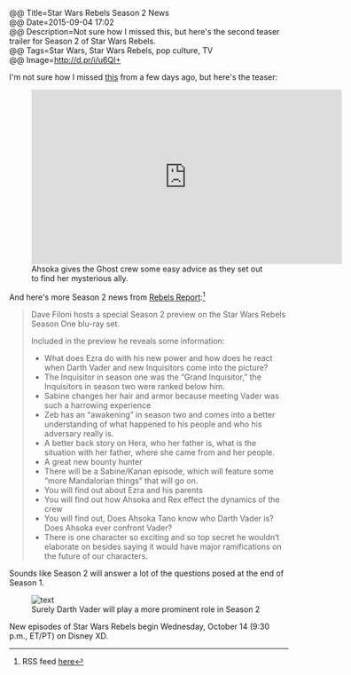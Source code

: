 @@ Title=Star Wars Rebels Season 2 News  
@@ Date=2015-09-04 17:02  
@@ Description=Not sure how I missed this, but here's the second teaser trailer for Season 2 of Star Wars Rebels.  
@@ Tags=Star Wars, Star Wars Rebels, pop culture, TV  
@@ Image=http://d.pr/i/u6QI+  

I'm not sure how I missed [this][sf] from a few days ago, but here's the teaser:

<figure>
	<iframe width="560" height="315" src="https://www.youtube.com/embed/dAGvFBwG834" frameborder="0" allowfullscreen></iframe>
	<figcaption>Ahsoka gives the Ghost crew some easy advice as they set out to find her mysterious ally.</figcaption>
</figure>

And here's more Season 2 news from [Rebels Report][rr]:[^rr-rss]

> Dave Filoni hosts a special Season 2 preview on the Star Wars Rebels Season One blu-ray set.
>
>Included in the preview he reveals some information:
>
> * What does Ezra do with his new power and how does he react when Darth Vader and new Inquisitors come into the picture?
> * The Inquisitor in season one was the “Grand Inquisitor,” the Inquisitors in season two were ranked below him.
> * Sabine changes her hair and armor because meeting Vader was such a harrowing experience
> * Zeb has an “awakening” in season two and comes into a better understanding of what happened to his people and who his adversary really is.
> * A better back story on Hera, who her father is, what is the situation with her father, where she came from and her people.
> * A great new bounty hunter
> * There will be a Sabine/Kanan episode, which will feature some “more Mandalorian things” that will go on.
> * You will find out about Ezra and his parents
> * You will find out how Ahsoka and Rex effect the dynamics of the crew
> * You will find out, Does Ahsoka Tano know who Darth Vader is? Does Ahsoka ever confront Vader?
> * There is one character so exciting and so top secret he wouldn’t elaborate on besides saying it would have major ramifications on the future of our characters.

Sounds like Season 2 will answer a lot of the questions posed at the end of Season 1.

<figure>
	<img src="http://d.pr/i/u6QI+" alt="text">
	<figcaption>Surely Darth Vader will play a more prominent role in Season 2</figcaption>
</figure>

New episodes of Star Wars Rebels begin Wednesday, October 14 (9:30 p.m., ET/PT) on Disney XD.

[^rr-rss]: RSS feed [here][rrrss]

[sf]: http://www.slashfilm.com/star-wars-bits-26/3/
[rr]: http://rebelsreport.com/2015/09/01/star-wars-rebels-season-2-a-look-ahead-new-images-and-info-from-dave-filoni/
[rrrss]: http://rebelsreport.com/feed
